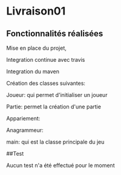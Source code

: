 # Livraison01

## Fonctionnalités réalisées

Mise en place du projet,

Integration continue avec travis

Integration du maven

Création des classes suivantes:

Joueur: qui permet d'initialiser un joueur

Partie: permet la création d'une partie

Appariement:

Anagrammeur:

main: qui est la classe principale du jeu


##Test

Aucun test n'a été effectué pour le moment
